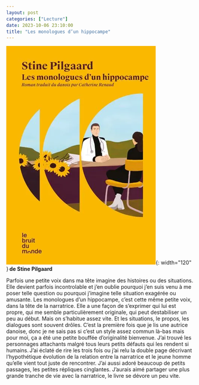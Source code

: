 ```yaml
---
layout: post
categories: ["Lecture"]
date: 2023-10-06 23:10:00
title: "Les monologues d’un hippocampe"
---
```


![couverture](/assets/images/couv_lecture/monologueshippocampe.webp){: width="120" } **de Stine Pilgaard**

Parfois une petite voix dans ma tête imagine des histoires ou des situations. Elle devient parfois incontrolable et j’en oublie pourquoi j’en suis venu à me poser telle question ou pourquoi j’imagine telle situation exagérée ou amusante. Les monologues d’un hippocampe, c’est cette même petite voix, dans la tête de la narratrice. Elle a une façon de s’exprimer qui lui est propre, qui me semble particulièrement originale, qui peut destabiliser un peu au début. Mais on s’habitue assez vite. Et les situations, le propos, les dialogues sont souvent drôles. C’est la première fois que je lis une autrice danoise, donc je ne sais pas si c’est un style assez commun là-bas mais pour moi, ça a été une petite bouffée d’originalité bienvenue. J’ai trouvé les personnages attachants malgré tous leurs petits défauts qui les rendent si humains. J’ai éclaté de rire les trois fois ou j’ai relu la double page décrivant l’hypothétique évolution de la relation entre la narratrice et le jeune homme qu’elle vient tout juste de rencontrer. J’ai aussi adoré beaucoup de petits passages, les petites répliques cinglantes. J’aurais aimé partager une plus grande tranche de vie avec la narratrice, le livre se dévore un peu vite.

